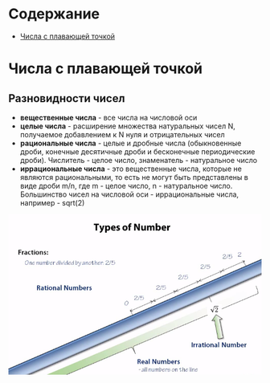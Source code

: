 # Содержание

- [Числа с плавающей точкой](#Числа-с-плавающей-точкой)

# Числа с плавающей точкой

## Разновидности чисел

- **вещественные числа** - все числа на числовой оси
- **целые числа** - расширение множества натуральных чисел N, получаемое добавлением к N нуля и отрицательных чисел
- **рациональные числа** - целые и дробные числа (обыкновенные дроби, конечные десятичные дроби и бесконечные периодические дроби). Числитель - целое число, знаменатель - натуральное число
- **иррациональные числа** - это вещественные числа, которые не являются рациональными, то есть не могут быть представлены в виде дроби m/n, где m - целое число, n - натуральное число. Большинство чисел на числовой оси - иррациональные числа, например - sqrt(2)

![](https://github.com/abdurahmanus/notes/blob/master/images/math_for_programmers/numbers.png)


